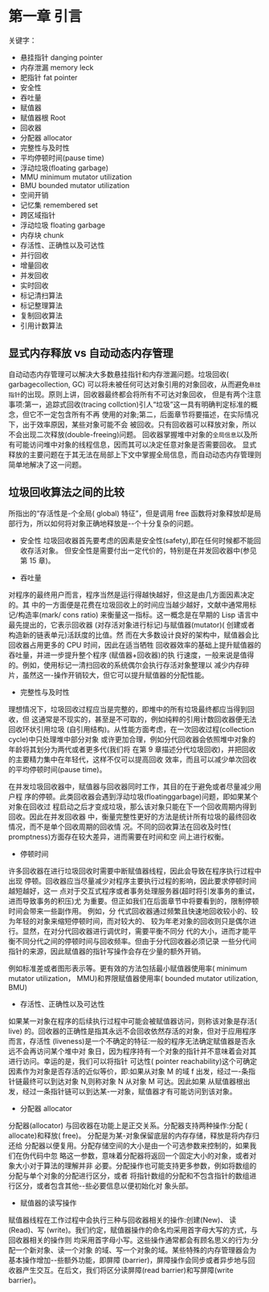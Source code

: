 # 第一章 引言

关键字：

- 悬挂指针 danging pointer
- 内存泄漏 memory leck
- 肥指针 fat pointer
- 安全性
- 吞吐量
- 赋值器
- 赋值器根 Root
- 回收器
- 分配器 allocator
- 完整性与及时性
- 平均停顿时间(pause time)
- 浮动垃圾(floating garbage)
- MMU minimum mutator utilization
- BMU bounded mutator utilization
- 空间开销
- 记忆集 remembered set
- 跨区域指针
- 浮动垃圾 floating garbage
- 内存块 chunk
- 存活性、正确性以及可达性
- 并行回收
- 增量回收
- 并发回收
- 实时回收
- 标记清扫算法
- 标记整理算法
- 复制回收算法
- 引用计数算法

## 显式内存释放 vs 自动动态内存管理

自动动态内存管理可以解决大多数悬挂指针和内存泄漏问题。垃圾回收( garbagecollection, GC) 
可以将未被任何可达对象引用的对象回收，从而避免`悬挂指针`的出现。原则上讲，回收器最终都会将所有不可达对象回收，
但是有两个注意事项:第一，追踪式回收(tracing collction)引人“垃圾”这一具有明确判定标准的概念，但它不一定包含所有不再
使用的对象;第二，后面章节将要描述，在实际情况下，出于效率原因，某些对象可能不会
被回收。只有回收器可以释放对象，所以不会出现二次释放(double-freeing)问题。
回收器掌握堆中对象的`全局信息`以及所有可能访问堆中对象的线程信息，因而其可以决定任意对象是否需要回收。
显式释放的主要问题在于其无法在局部上下文中掌握全局信息，而自动动态内存管理则简单地解决了这一问题。

## 垃圾回收算法之间的比较

所指出的“存活性是-个全局( global) 特征”，但是调用 free 函数将对象释放却是局部行为，所以如何将对象正确地释放是--个十分复杂的问题。

- 安全性
  垃圾回收器首先要考虑的因素是安全性(safety),即在任何时候都不能回收存活对象。
  但安全性是需要付出一定代价的，特别是在并发回收器中(参见第 15 章)。

- 吞吐量

对程序的最终用户而言，程序当然是运行得越快越好，但这是由几方面因素决定的。其
中的一方面便是花费在垃圾回收上的时间应当越少越好，文献中通常用标记/构造率(mark/
cons ratio) 来衡量这一指标。这一概念是在早期的 Lisp 语言中最先提出的，它表示回收器
(对存活对象进行标记)与赋值器(mutator)( 创建或者构造新的链表单元)活跃度的比值。然
而在大多数设计良好的架构中，赋值器会比回收器占用更多的 CPU 时间，因此在适当牺牲
回收器效率的基础上提升赋值器的吞吐量，并进一步提升整个程序 (赋值器+回收器)的执
行速度，一般来说是值得的。例如，使用标记一清扫回收的系统偶尔会执行存活对象整理以
减少内存碎片，虽然这一-操作开销较大，但它可以提升赋值器的分配性能。

- 完整性与及时性

理想情况下，垃圾回收过程应当是完整的，即堆中的所有垃圾最终都应当得到回收，但
这通常是不现实的，甚至是不可取的，例如纯粹的引用计数回收器便无法回收环状引用垃圾
(自引用结构)。从性能方面考虑，在一次回收过程(collection cycle)中只处理堆中部分对象
或许更加合理，例如分代回收器会依照堆中对象的年龄将其划分为两代或者更多代(我们将
在第 9 章描述分代垃圾回收)，并把回收的主要精力集中在年轻代，这样不仅可以提高回收
效率，而且可以减少单次回收的平均停顿时间(pause time)。

在并发垃圾回收器中，赋值器与回收器同时工作，其目的在于避免或者尽量减少用户程
序的停顿。此类回收器会遇到浮动垃圾(floatinggarbage)问题，即如果某个对象在回收过
程启动之后才变成垃圾，那么该对象只能在下一个回收周期内得到回收。因此在并发回收器
中，衡量完整性更好的方法是统计所有垃圾的最终回收情况，而不是单个回收周期的回收情
况。不同的回收算法在回收及时性( promptness)方面存在较大差异，进而需要在时间和空
间上进行权衡。

- 停顿时间

许多回收器在进行垃圾回收时需要中断赋值器线程，因此会导致在程序执行过程中出现
停顿。回收器应当尽量减少对程序主要执行过程的影响，因此要求停顿时间越短越好，这一
点对于交互式程序或者事务处理服务器(超时将引发事务的重试，进而导致事务的积压)尤
为重要。但正如我们在后面章节中将要看到的，限制停顿时间会带来一些副作用。 例如，分
代式回收器通过频繁且快速地回收较小的、较为年轻的对象来缩短停顿时间，而对较大的、
较为年老对象的回收则只是偶尔进行。显然，在对分代回收器进行调优时，需要平衡不同分
代的大小，进而才能平衡不同分代之间的停顿时间与回收频率。但由于分代回收器必须记录
一些分代间指针的来源，因此赋值器的指针写操作会存在少量的额外开销。

例如标准差或者图形表示等。更有效的方法包括最小赋值器使用率( minimum mutator utilization， MMU)和界限赋值器使用率( bounded mutator utilization, BMU)

- 存活性、正确性以及可达性

如果某一对象在程序的后续执行过程中可能会被赋值器访问，则称该对象是存活( live)
的。回收器的正确性是指其永远不会回收依然存活的对象，但对于应用程序而言，存活性
(liveness)是一个不确定的特征:一般的程序无法确定赋值器是否永远不会再访问某个堆中对
象日，因为程序持有一个对象的指针并不意味着会对其进行访问。幸运的是，我们可以将指针
可达性( pointer reachability)这个可确定因素作为对象是否存活的近似等价，即:如果从对象
M 的域 f 出发，经过一-条指针链最终可以到达对象 N,则称对象 N 从对象 M 可达。因此如果
从赋值器根出发，经过一条指针链可以到达某-一对象，赋值器才有可能访问到该对象。

- 分配器 allocator

分配器(allocator) 与回收器在功能上是正交关系。分配器支持两种操作:分配
( allocate)和释放( free)。 分配是为某-对象保留底层的内存存储，释放是将内存归还给
分配器以便复用。分配存储空间的大小是由一个可选参数来控制的，如果我们在伪代码中忽
略这一参数，意味着分配器将返回一个固定大小的对象，或者对象大小对于算法的理解并非
必要。分配操作也可能支持更多参数，例如将数组的分配与单个对象的分配进行区分，或者
将指针数组的分配和不包含指针的数组进行区分，或者包含其他--些必要信息以便初始化对
象头部。

- 赋值器的读写操作

赋值器线程在工作过程中会执行三种与回收器相关的操作:创建(New)、 读(Read)、写
(write)。我们约定，赋值器操作的命名均采用首字母大写的方式，与回收器相关的操作则
均采用首字母小写。这些操作通常都会有顾名思义的行为:分配一个新对象、读一个对象
的域、写一个对象的域。某些特殊的内存管理器会为基本操作增加--些额外功能，即屏障
(barrier)，屏障操作会同步或者异步地与回收器产生交互。在后文，我们将区分读屏障(read
barrier)和写屏障(write barrier)。
